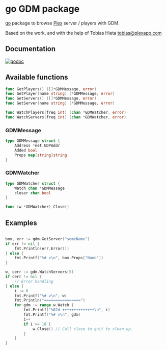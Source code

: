 # go GDM package

[go](http://golang.org) package to browse [Plex](http://plex.tv) server / players with GDM.

Based on the work, and with the help of Tobias Hieta <tobias@plexapp.com>

## Documentation

[![godoc](http://godoc.org/github.com/cnf/go-gdm?status.png)](http://godoc.org/github.com/cnf/go-gdm)

## Available functions
```go
func GetPlayers() ([]*GDMMessage, error)
func GetPlayer(name string) (*GDMMessage, error)
func GetServers() ([]*GDMMessage, error)
func GetServer(name string) (*GDMMessage, error)

func WatchPlayers(freq int) (chan *GDMWatcher, error)
func WatchServers(freq int) (chan *GDMWatcher, error)
```

### GDMMessage
```go
type GDMMessage struct {
    Address *net.UDPAddr
    Added bool
    Props map[string]string
}
```

### GDMWatcher
```go
type GDMWatcher struct {
    Watch chan *GDMMessage
    closer chan bool
}

func (w *GDMWatcher) Close()
```

## Examples

```go

box, err := gdm.GetServer("someName")
if err != nil {
    fmt.Println(err.Error())
} else {
    fmt.Printf("%# v\n", box.Props["Name"])
}
```

```go
w, cerr := gdm.WatchServers(5)
if cerr != nil {
    // Error handling
} else {
    i := 0
    fmt.Printf("%# v\n", w)
    fmt.Println("================")
    for gdm := range w.Watch {
        fmt.Printf("%02d ++++++++++++++\n", i)
        fmt.Printf("%# v\n", gdm)
        i++
        if i >= 10 {
            w.Close() // Call close to quit to clean up.
        }
    }
}
```
